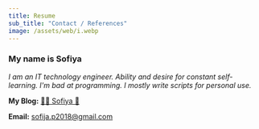 ```yaml
---
title: Resume
sub_title: "Contact / References"
image: /assets/web/i.webp
---
```


### My name is Sofiya

_I am an IT technology engineer. Ability and desire for constant self-learning. I'm bad at programming. I mostly write scripts for personal use._

**My Blog:** [🌸🐳 Sofiya 👋](https://sofi2025-cpu.github.io/)

**Email:** <sofija.p2018@gmail.com>

<!--
<a id="footer"></a>  
<img src="/assets/images/footer.svg" width="auto" />
-->
